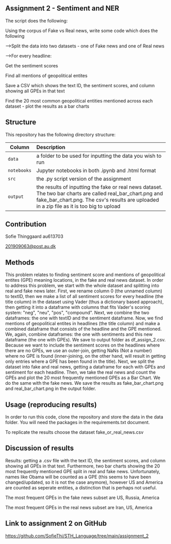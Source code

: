 ## Assignment 2 - Sentiment and NER

The script does the following:

Using the corpus of Fake vs Real news, write some code which does the following

-->Split the data into two datasets - one of Fake news and one of Real news

-->For every headline:

Get the sentiment scores

Find all mentions of geopolitical entites

Save a CSV which shows the text ID, the sentiment scores, and column showing all GPEs in that text

Find the 20 most common geopolitical entities mentioned across each dataset - plot the results as a bar charts


## Structure

This repository has the following directory structure:

| Column | Description|
|--------|:-----------|
```data```| a folder to be used for inputting the data you wish to run
```notebooks``` | Jupyter notebooks in both .ipynb and .html format
```src``` | the .py script version of the assignment
```output``` | the results of inputting the fake or real news dataset. The two bar charts are called real_bar_chart.png and fake_bar_chart.png. The csv's results are uploaded in a zip file as it is too big to upload

## Contribution

Sofie Thinggaard au613703

201909063@post.au.dk

## Methods

This problem relates to finding sentiment score and mentions of geopolitical entites (GPE) meaning locations, in the fake and real news dataset. In order to address this problem, we start with the whole dataset and splitting into real and fake news later. First, we rename column 0 (the unnamed column) to textID, then we make a list of all sentiment scores for every headline (the title column) in the dataset using Vader (thus a dictionary based approach), then getting it into a dataframe with columns that fits Vader's scoring system: "neg", "neu", "pos", "compound". Next, we combine the two dataframes: the one with textID and the sentiment dataframe. Now, we find mentions of geopolitical entites in headlines (the title column) and make a combined dataframe that consists of the headline and the GPE mentioned. We, again, combine dataframes: the one with sentiments and this new dataframe (the one with GPEs). We save to output folder as df_assign_2.csv. Because we want to include the sentiment scores on the headlines where there are no GPEs, we use an outer-join, getting NaNs (Not a number) where no GPE is found (inner-joining, on the other hand, will result in getting only entries where a GPE has been found in the title).
Next, we split the dataset into fake and real news, getting a dataframe for each with GPEs and sentiment for each headline. Then, we take the real news and count the GPEs and plot the 20 most frequently mentioned GPEs as a Bar Chart. We do the same with the fake news. We save the results as fake_bar_chart.png and real_bar_chart.png in the output folder.

## Usage (reproducing results)

In order to run this code, clone the repository and store the data in the data folder. You will need the packages in the requirements.txt document.

To replicate the results choose the dataset fake_or_real_news.csv

## Discussion of results

Results: getting a .csv file with the text ID, the sentiment scores, and column showing all GPEs in that text. Furthermore, two bar charts showing the 20 most frequently mentioned GPE split in real and fake news. Unfortunately, names like Obama will be counted as a GPE (this seems to have been changed/updated, so it is not the case anymore), however US and America are counted as seperate entities, a distinction that is perhaps not useful.

The most frequent GPEs in the fake news subset are US, Russia, America 

The most frequent GPEs in the real news subset are Iran, US, America

## Link to assignment 2 on GitHub

https://github.com/SofieThi/STH_Language/tree/main/assignment_2
